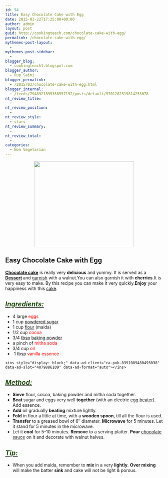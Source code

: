 ```yaml
---
id: 54
title: Easy Chocolate Cake with Egg
date: 2015-03-22T17:25:00+00:00
author: admin
layout: post
guid: http://cookingteach.com/chocolate-cake-with-egg/
permalink: /chocolate-cake-with-egg/
mythemes-post-layout:
  - 
mythemes-post-sidebar:
  - 
blogger_blog:
  - cookingteach1.blogspot.com
blogger_author:
  - Rup Saini
blogger_permalink:
  - /2015/03/chocolate-cake-with-egg.html
blogger_internal:
  - /feeds/7948921895358557192/posts/default/5701282519814253078
nt_review_title:
  - 
nt_review_position:
  - 
nt_review_style:
  - stars
nt_review_summary:
  - 
nt_review_total:
  - 
categories:
  - Non Vegetarian
---
```

<div dir="ltr" style="text-align: left;">
  <div style="clear: both; text-align: center;">
  </p>
  
  <div style="clear: both; text-align: center;">
    <a style="margin-left: 1em; margin-right: 1em;" href="http://4.bp.blogspot.com/-aN6Tb_DOkkQ/VQ7sJXJqJ3I/AAAAAAAAAKo/k1Gy3LDOaY0/s1600/EGG_CAKES_EGG_CAKES_choco_walnut_cake.jpg"><img src="http://4.bp.blogspot.com/-aN6Tb_DOkkQ/VQ7sJXJqJ3I/AAAAAAAAAKo/k1Gy3LDOaY0/s1600/EGG_CAKES_EGG_CAKES_choco_walnut_cake.jpg" alt="" width="320" height="274" border="0" /></a>
  </p>
  
  <h2 style="text-align: left;">
    Easy Chocolate Cake with Egg
  </h2>
  
  <div style="text-align: left;">
    <b><a class="zem_slink" title="Chocolate cake" href="http://en.wikipedia.org/wiki/Chocolate_cake" target="_blank" rel="wikipedia">Chocolate cake</a></b> is really very <b>delicious</b> and yummy. It is served as a <b><a class="zem_slink" title="Dessert" href="http://en.wikipedia.org/wiki/Dessert" target="_blank" rel="wikipedia">Dessert</a> </b>and <a class="zem_slink" title="Garnish (food)" href="http://en.wikipedia.org/wiki/Garnish_%28food%29" target="_blank" rel="wikipedia">garnish</a> with a walnut.You can also garnish it with <b>cherries</b>.It is very easy to make. By this recipe you can make it very quickly.<b>Enjoy</b> your happiness with this <a class="zem_slink" title="Cake" href="http://en.wikipedia.org/wiki/Cake" target="_blank" rel="wikipedia">cake</a>.
  </p>
  
  <h2 style="text-align: left;">
    <i><u><span style="color: #274e13;">Ingredients:</span></u></i>
  </h2>
  
  <ul style="text-align: left;">
    <li>
      4 large <span style="color: red;">eggs</span>
    </li>
    <li>
      1 cup <span style="color: red;"><a class="zem_slink" title="Powdered sugar" href="http://en.wikipedia.org/wiki/Powdered_sugar" target="_blank" rel="wikipedia">powdered sugar</a></span>
    </li>
    <li>
      1 cup <span style="color: red;"><a class="zem_slink" title="Flour" href="http://en.wikipedia.org/wiki/Flour" target="_blank" rel="wikipedia">flour</a></span> (maida)
    </li>
    <li>
      1/2 cup <span style="color: red;">cocoa</span>
    </li>
    <li>
      3/4 <a class="zem_slink" title="Tablespoon" href="http://en.wikipedia.org/wiki/Tablespoon" target="_blank" rel="wikipedia">tbsp</a><span style="color: red;"> <a class="zem_slink" title="Baking powder" href="http://en.wikipedia.org/wiki/Baking_powder" target="_blank" rel="wikipedia">baking powder</a></span>
    </li>
    <li>
      a pinch of <span style="color: red;">mitha soda</span>
    </li>
    <li>
      3/4 cup <span style="color: red;">oil</span>
    </li>
    <li>
       1 tbsp <span style="color: red;">vanilla essence</span>
    </li>
  </ul>
  
  <p>
    <!-- post -->
    
    <ins style="display: block;" data-ad-client="ca-pub-8391089480493038" data-ad-slot="4079886109" data-ad-format="auto"></ins>
  </p>
  
  <h2 style="text-align: left;">
    <i><u><span style="color: #274e13;">Method:</span></u></i>
  </h2>
  
  <ul style="text-align: left;">
    <li>
      <b>Sieve</b> flour, cocoa, baking powder and mitha soda together.
    </li>
    <li>
      <b>Beat </b>sugar and eggs very well <b>together</b> (with an electric <a class="zem_slink" title="Mixer (cooking)" href="http://en.wikipedia.org/wiki/Mixer_%28cooking%29" target="_blank" rel="wikipedia">egg beater</a>). Add essence.
    </li>
    <li>
      <b>Add</b> oil gradually <b>beating</b> mixture lightly.
    </li>
    <li>
      <b>Fold</b> in flour a little at time, with a <b>wooden spoon</b>, till all the flour is used.
    </li>
    <li>
      <b>Transfer</b> to a greased bowl of 6&#8243; diameter. <b>Microwave</b> for 5 minutes. Let it stand for 5 minutes in the microwave.
    </li>
    <li>
      Let it <b>cool</b> for 5-10 minutes. <b>Remove</b> to a serving platter. <b>Pour</b> <a class="zem_slink" title="Chocolate syrup" href="http://en.wikipedia.org/wiki/Chocolate_syrup" target="_blank" rel="wikipedia">chocolate sauce</a> on it and decorate with walnut halves.
    </li>
  </ul>
  
  <h2 style="text-align: left;">
    <i><u><span style="color: #274e13;">Tip:</span></u></i>
  </h2>
  
  <p>
    <ul style="text-align: left;">
      <li>
        When you add maida, remember to <b>mix </b>in a very <b>lightly</b>. <b>Over mixing</b> will make the batter <b>sink</b> and cake will not be light & porous.
      </li>
    </ul>
  </p>
</p>
